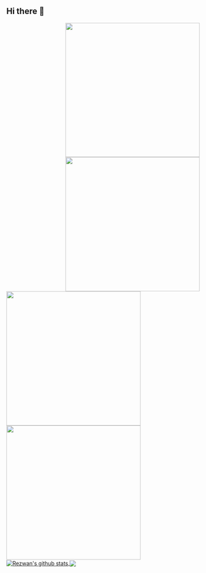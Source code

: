 ## Hi there 👋
<div>
  <a href="https://github.com/anuraghazra/github-readme-stats#gh-light-mode-only">
    <img src="https://github-readme-stats.vercel.app/api?username=rezwanhossen&theme=graywhite&show_icons=true#gh-light-mode-only" width="350" align="right" />
  </a>
  <a href="https://github.com/anuraghazra/github-readme-stats#gh-dark-mode-only">
    <img src="https://github-readme-stats.vercel.app/api?username=rezwanhossen&theme=dark&show_icons=true#gh-dark-mode-only" width="350" align="right" />
  </a>
</div>

<div>
  <a href="https://git.io/streak-stats#gh-light-mode-only">
    <img src="http://github-readme-streak-stats.herokuapp.com?user=rezwanhossen&theme=graywhite#gh-light-mode-only" width="350" />
  </a>
  <a href="https://git.io/streak-stats#gh-dark-mode-only">
    <img src="http://github-readme-streak-stats.herokuapp.com?user=rezwanhossen&theme=dark#gh-dark-mode-only" width="350" />
  </a>
</div>

<a href="https://github.com/anuraghazra/github-readme-stats">
  <img align="center" src="https://github-readme-stats.vercel.app/api?username=rezwanhossen&show_icons=true&include_all_commits=true&theme=buefy&hide_border=true" alt="Rezwan's github stats" />
</a>
<a href="https://github.com/anuraghazra/github-readme-stats">
  <img align="center" src="https://github-readme-stats.vercel.app/api/top-langs/?username=rezwanhossen&layout=compact&theme=buefy&hide_border=true" />
</a>



<!--
**rezwanhossen/rezwanhossen** is a ✨ _special_ ✨ repository because its `README.md` (this file) appears on your GitHub profile.

Here are some ideas to get you started:

- 🔭 I’m currently working on ...
- 🌱 I’m currently learning ...
- 👯 I’m looking to collaborate on ...
- 🤔 I’m looking for help with ...
- 💬 Ask me about ...
- 📫 How to reach me: ...
- 😄 Pronouns: ...
- ⚡ Fun fact: ...
-->
